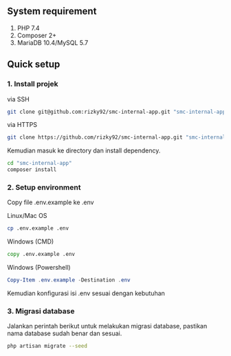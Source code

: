 ## System requirement
1. PHP 7.4
1. Composer 2+
1. MariaDB 10.4/MySQL 5.7

## Quick setup
### 1. Install projek
via SSH
```sh
git clone git@github.com:rizky92/smc-internal-app.git "smc-internal-app"
```

via HTTPS
```sh
git clone https://github.com/rizky92/smc-internal-app.git "smc-internal-app"
```

Kemudian masuk ke directory dan install dependency.
```sh
cd "smc-internal-app"
composer install
```

### 2. Setup environment
Copy file .env.example ke .env

Linux/Mac OS
```sh
cp .env.example .env
```

Windows (CMD)
```bat
copy .env.example .env
```

Windows (Powershell)
```powershell
Copy-Item .env.example -Destination .env
```

Kemudian konfigurasi isi .env sesuai dengan kebutuhan

### 3. Migrasi database
Jalankan perintah berikut untuk melakukan migrasi database, pastikan nama database sudah benar dan sesuai.
```sh
php artisan migrate --seed
```